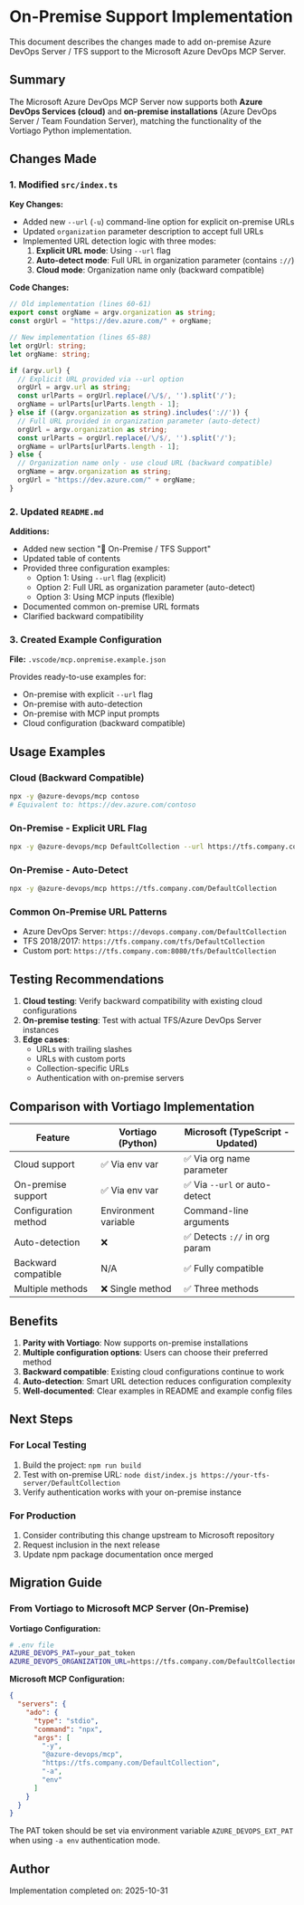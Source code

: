 # On-Premise Support Implementation

This document describes the changes made to add on-premise Azure DevOps Server / TFS support to the Microsoft Azure DevOps MCP Server.

## Summary

The Microsoft Azure DevOps MCP Server now supports both **Azure DevOps Services (cloud)** and **on-premise installations** (Azure DevOps Server / Team Foundation Server), matching the functionality of the Vortiago Python implementation.

## Changes Made

### 1. Modified `src/index.ts`

**Key Changes:**
- Added new `--url` (`-u`) command-line option for explicit on-premise URLs
- Updated `organization` parameter description to accept full URLs
- Implemented URL detection logic with three modes:
  1. **Explicit URL mode**: Using `--url` flag
  2. **Auto-detect mode**: Full URL in organization parameter (contains `://`)
  3. **Cloud mode**: Organization name only (backward compatible)

**Code Changes:**
```typescript
// Old implementation (lines 60-61)
export const orgName = argv.organization as string;
const orgUrl = "https://dev.azure.com/" + orgName;

// New implementation (lines 65-88)
let orgUrl: string;
let orgName: string;

if (argv.url) {
  // Explicit URL provided via --url option
  orgUrl = argv.url as string;
  const urlParts = orgUrl.replace(/\/$/, '').split('/');
  orgName = urlParts[urlParts.length - 1];
} else if ((argv.organization as string).includes('://')) {
  // Full URL provided in organization parameter (auto-detect)
  orgUrl = argv.organization as string;
  const urlParts = orgUrl.replace(/\/$/, '').split('/');
  orgName = urlParts[urlParts.length - 1];
} else {
  // Organization name only - use cloud URL (backward compatible)
  orgName = argv.organization as string;
  orgUrl = "https://dev.azure.com/" + orgName;
}
```

### 2. Updated `README.md`

**Additions:**
- Added new section "🏢 On-Premise / TFS Support"
- Updated table of contents
- Provided three configuration examples:
  - Option 1: Using `--url` flag (explicit)
  - Option 2: Full URL as organization parameter (auto-detect)
  - Option 3: Using MCP inputs (flexible)
- Documented common on-premise URL formats
- Clarified backward compatibility

### 3. Created Example Configuration

**File:** `.vscode/mcp.onpremise.example.json`

Provides ready-to-use examples for:
- On-premise with explicit `--url` flag
- On-premise with auto-detection
- On-premise with MCP input prompts
- Cloud configuration (backward compatible)

## Usage Examples

### Cloud (Backward Compatible)
```bash
npx -y @azure-devops/mcp contoso
# Equivalent to: https://dev.azure.com/contoso
```

### On-Premise - Explicit URL Flag
```bash
npx -y @azure-devops/mcp DefaultCollection --url https://tfs.company.com/DefaultCollection
```

### On-Premise - Auto-Detect
```bash
npx -y @azure-devops/mcp https://tfs.company.com/DefaultCollection
```

### Common On-Premise URL Patterns

- Azure DevOps Server: `https://devops.company.com/DefaultCollection`
- TFS 2018/2017: `https://tfs.company.com/tfs/DefaultCollection`
- Custom port: `https://tfs.company.com:8080/tfs/DefaultCollection`

## Testing Recommendations

1. **Cloud testing**: Verify backward compatibility with existing cloud configurations
2. **On-premise testing**: Test with actual TFS/Azure DevOps Server instances
3. **Edge cases**:
   - URLs with trailing slashes
   - URLs with custom ports
   - Collection-specific URLs
   - Authentication with on-premise servers

## Comparison with Vortiago Implementation

| Feature | Vortiago (Python) | Microsoft (TypeScript - Updated) |
|---------|-------------------|----------------------------------|
| Cloud support | ✅ Via env var | ✅ Via org name parameter |
| On-premise support | ✅ Via env var | ✅ Via `--url` or auto-detect |
| Configuration method | Environment variable | Command-line arguments |
| Auto-detection | ❌ | ✅ Detects `://` in org param |
| Backward compatible | N/A | ✅ Fully compatible |
| Multiple methods | ❌ Single method | ✅ Three methods |

## Benefits

1. **Parity with Vortiago**: Now supports on-premise installations
2. **Multiple configuration options**: Users can choose their preferred method
3. **Backward compatible**: Existing cloud configurations continue to work
4. **Auto-detection**: Smart URL detection reduces configuration complexity
5. **Well-documented**: Clear examples in README and example config files

## Next Steps

### For Local Testing
1. Build the project: `npm run build`
2. Test with on-premise URL: `node dist/index.js https://your-tfs-server/DefaultCollection`
3. Verify authentication works with your on-premise instance

### For Production
1. Consider contributing this change upstream to Microsoft repository
2. Request inclusion in the next release
3. Update npm package documentation once merged

## Migration Guide

### From Vortiago to Microsoft MCP Server (On-Premise)

**Vortiago Configuration:**
```bash
# .env file
AZURE_DEVOPS_PAT=your_pat_token
AZURE_DEVOPS_ORGANIZATION_URL=https://tfs.company.com/DefaultCollection
```

**Microsoft MCP Configuration:**
```json
{
  "servers": {
    "ado": {
      "type": "stdio",
      "command": "npx",
      "args": [
        "-y",
        "@azure-devops/mcp",
        "https://tfs.company.com/DefaultCollection",
        "-a",
        "env"
      ]
    }
  }
}
```

The PAT token should be set via environment variable `AZURE_DEVOPS_EXT_PAT` when using `-a env` authentication mode.

## Author

Implementation completed on: 2025-10-31
